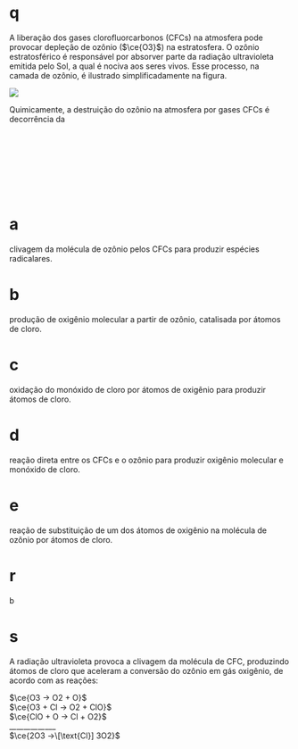 # q
A liberação dos gases clorofluorcarbonos (CFCs) na atmosfera pode provocar depleção de ozônio ($\ce{O3}$) na estratosfera. O ozônio estratosférico é responsável por absorver parte da radiação ultravioleta emitida pelo Sol, a qual é nociva aos seres vivos. Esse processo, na camada de ozônio, é ilustrado simplificadamente na figura.

![](https://firebasestorage.googleapis.com/v0/b/firebase-enemio.appspot.com/o/questoes%2F297%2F149c39aa-c4fb-4d6f-5f4a-547fb3f25dda.png?alt=media\&token=c467818b-7bf3-4677-a3b2-8eac2f0869ab)

Quimicamente, a destruição do ozônio na atmosfera por gases CFCs é decorrência da

 

 

 

 

# a
clivagem da molécula de ozônio pelos CFCs para produzir espécies radicalares.

# b
produção de oxigênio molecular a partir de ozônio, catalisada por átomos de cloro.

# c
oxidação do monóxido de cloro por átomos de oxigênio para produzir átomos de cloro.

# d
reação direta entre os CFCs e o ozônio para produzir oxigênio molecular e monóxido de cloro.

# e
reação de substituição de um dos átomos de oxigênio na molécula de ozônio por átomos de cloro.

# r
b

# s
A radiação ultravioleta provoca a clivagem da molécula de CFC, produzindo átomos de cloro que aceleram a conversão do ozônio em gás oxigênio, de acordo com as reações:

$\ce{O3 -> O2 + O}$\
$\ce{O3 + Cl -> O2 + ClO}$\
$\ce{ClO + O -> Cl + O2}$\
\__\__\__\__\__\__\__\__\__\__\__\_\
$\ce{2O3 ->\[\text{Cl}] 3O2}$
